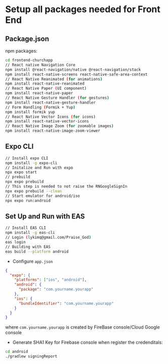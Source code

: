 # Setup all packages needed for Front End

## Package.json
npm packages:

```bash
cd frontend-churchapp
// React native Navigation Core
npm install @react-navigation/native @react-navigation/stack
npm install react-native-screens react-native-safe-area-context
// React Native Reanimated (for animations)
npm install react-native-reanimated
// React Native Paper (UI component)
npm install react-native-paper
// React Native Gesture Handler (for gestures)
npm install react-native-gesture-handler
// Form Handling (Formik + Yup)
npm install formik yup
// React Native Vector Icons (for icons)
npm install react-native-vector-icons
// React Native Image Zoom (for zoomable images)
npm install react-native-image-zoom-viewer
```

## Expo CLI

```bash
// Install expo CLI
npm install -g expo-cli
// Initalize and Run with expo
npx expo start
// prebuild
npx expo prebuild
// This step is needed to not raise the RNGoogleSignIn
npx expo prebuild --clean
// Start emulator for android/iso
npx expo run:android
```

## Set Up and Run with EAS
```bash
// Install EAS CLI
npm install -g eas-cli
// Login (lykimq@gmail.com/Praise_God)
eas login
// Building with EAS
eas build --platform android
```

- Configure `app.json`

```json
{
  "expo": {
    "platforms": ["ios", "android"],
    "android": {
      "package": "com.yourname.yourapp"
    },
    "ios": {
      "bundleIdentifier": "com.yourname.yourapp"
    }
  }
}
```

where `com.yourname.yourapp` is created by FireBase console/Cloud Google console

- Generate SHA1 Key for Firebase console when register the credenditals:

```bash
cd android
./gradlew signingReport
```